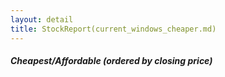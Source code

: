 ```yaml
---
layout: detail
title: StockReport(current_windows_cheaper.md)
---
```

<h5>Cheapest/Affordable (ordered by closing price)</h5><div><div>                        <script type="text/javascript">window.PlotlyConfig = {MathJaxConfig: 'local'};</script>
        <script charset="utf-8" src="https://cdn.plot.ly/plotly-2.27.0.min.js"></script>                <div id="dc5fc5fc-42b6-42b1-aa13-af80ead6e070" class="plotly-graph-div" style="height:100%; width:100%;"></div>            <script type="text/javascript">                                    window.PLOTLYENV=window.PLOTLYENV || {};                                    if (document.getElementById("dc5fc5fc-42b6-42b1-aa13-af80ead6e070")) {                    Plotly.newPlot(                        "dc5fc5fc-42b6-42b1-aa13-af80ead6e070",                        [{"alignmentgroup":"True","base":["2023-12-05T00:00:00","2023-11-16T00:00:00","2023-12-14T00:00:00","2023-12-07T00:00:00","2023-12-14T00:00:00","2023-11-09T00:00:00","2023-12-13T00:00:00","2023-12-21T00:00:00"],"customdata":[[23,23,27,27,51,"NASDAQ-GS","Consumer Staples","Beverages (Production\u002fDistribution)",929.39,16.5,1.7753580305361583,56.32666666666667,1.8],[42,42,20,20,63,"NASDAQ-GS","Consumer Discretionary","Restaurants",82.66,1.3,1.572707476409388,63.58461538461538,1.6],[14,14,33,33,48,"NASDAQ-GS","Consumer Discretionary","Recreational Games\u002fProducts\u002fToys",51.4,0.7,1.3618677042801557,73.42857142857143,1.4],[21,21,11,11,33,"NYSE","Telecommunications","Telecommunications Equipment",37.48,0.665,1.7742796157950909,56.36090225563909,1.8],[14,14,27,27,42,"NYSE","Health Care","Biotechnology: Pharmaceutical Preparations",28.41,0.42,1.478352692713833,67.64285714285714,1.5],[49,49,11,11,61,"NYSE","Finance","Life Insurance",27.3,0.45,1.6483516483516483,60.666666666666664,1.6],[15,15,11,11,27,"NYSE","Telecommunications","Telecommunications Equipment",16.57,0.2775,1.674713337356669,59.71171171171171,1.7],[7,7,4,4,12,"NYSE","Real Estate","Real Estate Investment Trusts",13.42,0.23,1.713859910581222,58.347826086956516,1.7]],"hovertemplate":"x_start=%{base}\u003cbr\u003ex_end=%{x}\u003cbr\u003estr_symbol=%{y}\u003cbr\u003edt_declarationDate_past=%{customdata[0]}\u003cbr\u003ed_past=%{customdata[1]}\u003cbr\u003edt_exOrEffDate_until=%{customdata[2]}\u003cbr\u003ed_until=%{customdata[3]}\u003cbr\u003eTTL=%{customdata[4]}\u003cbr\u003estr_Exchange=%{customdata[5]}\u003cbr\u003estr_Sector=%{customdata[6]}\u003cbr\u003estr_Industry=%{customdata[7]}\u003cbr\u003enum_PreviousClose=%{customdata[8]}\u003cbr\u003enum_amount=%{customdata[9]}\u003cbr\u003enum_CpD=%{customdata[10]}\u003cbr\u003enum_times=%{customdata[11]}\u003cbr\u003eROI=%{marker.color}\u003cextra\u003e\u003c\u002fextra\u003e","legendgroup":"","marker":{"color":[1.8,1.6,1.4,1.8,1.5,1.6,1.7,1.7],"coloraxis":"coloraxis","pattern":{"shape":""}},"name":"","offsetgroup":"","orientation":"h","showlegend":false,"textposition":"auto","x":[4406400000.0,5443200000.0,4147200000.0,2851200000.0,3628800000.0,5270400000.0,2332800000.0,1036800000.0],"xaxis":"x","y":["COKE","CBRL","HAS","VZ","PFE","LNC","T","DOC"],"yaxis":"y","type":"bar"}],                        {"template":{"data":{"histogram2dcontour":[{"type":"histogram2dcontour","colorbar":{"outlinewidth":0,"ticks":""},"colorscale":[[0.0,"#0d0887"],[0.1111111111111111,"#46039f"],[0.2222222222222222,"#7201a8"],[0.3333333333333333,"#9c179e"],[0.4444444444444444,"#bd3786"],[0.5555555555555556,"#d8576b"],[0.6666666666666666,"#ed7953"],[0.7777777777777778,"#fb9f3a"],[0.8888888888888888,"#fdca26"],[1.0,"#f0f921"]]}],"choropleth":[{"type":"choropleth","colorbar":{"outlinewidth":0,"ticks":""}}],"histogram2d":[{"type":"histogram2d","colorbar":{"outlinewidth":0,"ticks":""},"colorscale":[[0.0,"#0d0887"],[0.1111111111111111,"#46039f"],[0.2222222222222222,"#7201a8"],[0.3333333333333333,"#9c179e"],[0.4444444444444444,"#bd3786"],[0.5555555555555556,"#d8576b"],[0.6666666666666666,"#ed7953"],[0.7777777777777778,"#fb9f3a"],[0.8888888888888888,"#fdca26"],[1.0,"#f0f921"]]}],"heatmap":[{"type":"heatmap","colorbar":{"outlinewidth":0,"ticks":""},"colorscale":[[0.0,"#0d0887"],[0.1111111111111111,"#46039f"],[0.2222222222222222,"#7201a8"],[0.3333333333333333,"#9c179e"],[0.4444444444444444,"#bd3786"],[0.5555555555555556,"#d8576b"],[0.6666666666666666,"#ed7953"],[0.7777777777777778,"#fb9f3a"],[0.8888888888888888,"#fdca26"],[1.0,"#f0f921"]]}],"heatmapgl":[{"type":"heatmapgl","colorbar":{"outlinewidth":0,"ticks":""},"colorscale":[[0.0,"#0d0887"],[0.1111111111111111,"#46039f"],[0.2222222222222222,"#7201a8"],[0.3333333333333333,"#9c179e"],[0.4444444444444444,"#bd3786"],[0.5555555555555556,"#d8576b"],[0.6666666666666666,"#ed7953"],[0.7777777777777778,"#fb9f3a"],[0.8888888888888888,"#fdca26"],[1.0,"#f0f921"]]}],"contourcarpet":[{"type":"contourcarpet","colorbar":{"outlinewidth":0,"ticks":""}}],"contour":[{"type":"contour","colorbar":{"outlinewidth":0,"ticks":""},"colorscale":[[0.0,"#0d0887"],[0.1111111111111111,"#46039f"],[0.2222222222222222,"#7201a8"],[0.3333333333333333,"#9c179e"],[0.4444444444444444,"#bd3786"],[0.5555555555555556,"#d8576b"],[0.6666666666666666,"#ed7953"],[0.7777777777777778,"#fb9f3a"],[0.8888888888888888,"#fdca26"],[1.0,"#f0f921"]]}],"surface":[{"type":"surface","colorbar":{"outlinewidth":0,"ticks":""},"colorscale":[[0.0,"#0d0887"],[0.1111111111111111,"#46039f"],[0.2222222222222222,"#7201a8"],[0.3333333333333333,"#9c179e"],[0.4444444444444444,"#bd3786"],[0.5555555555555556,"#d8576b"],[0.6666666666666666,"#ed7953"],[0.7777777777777778,"#fb9f3a"],[0.8888888888888888,"#fdca26"],[1.0,"#f0f921"]]}],"mesh3d":[{"type":"mesh3d","colorbar":{"outlinewidth":0,"ticks":""}}],"scatter":[{"fillpattern":{"fillmode":"overlay","size":10,"solidity":0.2},"type":"scatter"}],"parcoords":[{"type":"parcoords","line":{"colorbar":{"outlinewidth":0,"ticks":""}}}],"scatterpolargl":[{"type":"scatterpolargl","marker":{"colorbar":{"outlinewidth":0,"ticks":""}}}],"bar":[{"error_x":{"color":"#2a3f5f"},"error_y":{"color":"#2a3f5f"},"marker":{"line":{"color":"#E5ECF6","width":0.5},"pattern":{"fillmode":"overlay","size":10,"solidity":0.2}},"type":"bar"}],"scattergeo":[{"type":"scattergeo","marker":{"colorbar":{"outlinewidth":0,"ticks":""}}}],"scatterpolar":[{"type":"scatterpolar","marker":{"colorbar":{"outlinewidth":0,"ticks":""}}}],"histogram":[{"marker":{"pattern":{"fillmode":"overlay","size":10,"solidity":0.2}},"type":"histogram"}],"scattergl":[{"type":"scattergl","marker":{"colorbar":{"outlinewidth":0,"ticks":""}}}],"scatter3d":[{"type":"scatter3d","line":{"colorbar":{"outlinewidth":0,"ticks":""}},"marker":{"colorbar":{"outlinewidth":0,"ticks":""}}}],"scattermapbox":[{"type":"scattermapbox","marker":{"colorbar":{"outlinewidth":0,"ticks":""}}}],"scatterternary":[{"type":"scatterternary","marker":{"colorbar":{"outlinewidth":0,"ticks":""}}}],"scattercarpet":[{"type":"scattercarpet","marker":{"colorbar":{"outlinewidth":0,"ticks":""}}}],"carpet":[{"aaxis":{"endlinecolor":"#2a3f5f","gridcolor":"white","linecolor":"white","minorgridcolor":"white","startlinecolor":"#2a3f5f"},"baxis":{"endlinecolor":"#2a3f5f","gridcolor":"white","linecolor":"white","minorgridcolor":"white","startlinecolor":"#2a3f5f"},"type":"carpet"}],"table":[{"cells":{"fill":{"color":"#EBF0F8"},"line":{"color":"white"}},"header":{"fill":{"color":"#C8D4E3"},"line":{"color":"white"}},"type":"table"}],"barpolar":[{"marker":{"line":{"color":"#E5ECF6","width":0.5},"pattern":{"fillmode":"overlay","size":10,"solidity":0.2}},"type":"barpolar"}],"pie":[{"automargin":true,"type":"pie"}]},"layout":{"autotypenumbers":"strict","colorway":["#636efa","#EF553B","#00cc96","#ab63fa","#FFA15A","#19d3f3","#FF6692","#B6E880","#FF97FF","#FECB52"],"font":{"color":"#2a3f5f"},"hovermode":"closest","hoverlabel":{"align":"left"},"paper_bgcolor":"white","plot_bgcolor":"#E5ECF6","polar":{"bgcolor":"#E5ECF6","angularaxis":{"gridcolor":"white","linecolor":"white","ticks":""},"radialaxis":{"gridcolor":"white","linecolor":"white","ticks":""}},"ternary":{"bgcolor":"#E5ECF6","aaxis":{"gridcolor":"white","linecolor":"white","ticks":""},"baxis":{"gridcolor":"white","linecolor":"white","ticks":""},"caxis":{"gridcolor":"white","linecolor":"white","ticks":""}},"coloraxis":{"colorbar":{"outlinewidth":0,"ticks":""}},"colorscale":{"sequential":[[0.0,"#0d0887"],[0.1111111111111111,"#46039f"],[0.2222222222222222,"#7201a8"],[0.3333333333333333,"#9c179e"],[0.4444444444444444,"#bd3786"],[0.5555555555555556,"#d8576b"],[0.6666666666666666,"#ed7953"],[0.7777777777777778,"#fb9f3a"],[0.8888888888888888,"#fdca26"],[1.0,"#f0f921"]],"sequentialminus":[[0.0,"#0d0887"],[0.1111111111111111,"#46039f"],[0.2222222222222222,"#7201a8"],[0.3333333333333333,"#9c179e"],[0.4444444444444444,"#bd3786"],[0.5555555555555556,"#d8576b"],[0.6666666666666666,"#ed7953"],[0.7777777777777778,"#fb9f3a"],[0.8888888888888888,"#fdca26"],[1.0,"#f0f921"]],"diverging":[[0,"#8e0152"],[0.1,"#c51b7d"],[0.2,"#de77ae"],[0.3,"#f1b6da"],[0.4,"#fde0ef"],[0.5,"#f7f7f7"],[0.6,"#e6f5d0"],[0.7,"#b8e186"],[0.8,"#7fbc41"],[0.9,"#4d9221"],[1,"#276419"]]},"xaxis":{"gridcolor":"white","linecolor":"white","ticks":"","title":{"standoff":15},"zerolinecolor":"white","automargin":true,"zerolinewidth":2},"yaxis":{"gridcolor":"white","linecolor":"white","ticks":"","title":{"standoff":15},"zerolinecolor":"white","automargin":true,"zerolinewidth":2},"scene":{"xaxis":{"backgroundcolor":"#E5ECF6","gridcolor":"white","linecolor":"white","showbackground":true,"ticks":"","zerolinecolor":"white","gridwidth":2},"yaxis":{"backgroundcolor":"#E5ECF6","gridcolor":"white","linecolor":"white","showbackground":true,"ticks":"","zerolinecolor":"white","gridwidth":2},"zaxis":{"backgroundcolor":"#E5ECF6","gridcolor":"white","linecolor":"white","showbackground":true,"ticks":"","zerolinecolor":"white","gridwidth":2}},"shapedefaults":{"line":{"color":"#2a3f5f"}},"annotationdefaults":{"arrowcolor":"#2a3f5f","arrowhead":0,"arrowwidth":1},"geo":{"bgcolor":"white","landcolor":"#E5ECF6","subunitcolor":"white","showland":true,"showlakes":true,"lakecolor":"white"},"title":{"x":0.05},"mapbox":{"style":"light"}}},"xaxis":{"anchor":"y","domain":[0.0,1.0],"type":"date"},"yaxis":{"anchor":"x","domain":[0.0,1.0],"title":{"text":"str_symbol"},"showgrid":true,"gridwidth":1,"gridcolor":"White"},"coloraxis":{"colorbar":{"title":{"text":"ROI"}},"colorscale":[[0.0,"rgb(0,0,131)"],[0.2,"rgb(0,60,170)"],[0.4,"rgb(5,255,255)"],[0.6,"rgb(255,255,0)"],[0.8,"rgb(250,0,0)"],[1.0,"rgb(128,0,0)"]]},"legend":{"tracegroupgap":0},"margin":{"t":60},"barmode":"overlay","shapes":[{"fillcolor":"gray","line":{"width":1},"opacity":0.75,"type":"rect","x0":"2023-07-01","x1":"2023-07-03","xref":"x","y0":0,"y1":1,"yref":"y domain"},{"fillcolor":"gray","line":{"width":1},"opacity":0.75,"type":"rect","x0":"2023-07-08","x1":"2023-07-10","xref":"x","y0":0,"y1":1,"yref":"y domain"},{"fillcolor":"gray","line":{"width":1},"opacity":0.75,"type":"rect","x0":"2023-07-15","x1":"2023-07-17","xref":"x","y0":0,"y1":1,"yref":"y domain"},{"fillcolor":"gray","line":{"width":1},"opacity":0.75,"type":"rect","x0":"2023-07-22","x1":"2023-07-24","xref":"x","y0":0,"y1":1,"yref":"y domain"},{"fillcolor":"gray","line":{"width":1},"opacity":0.75,"type":"rect","x0":"2023-07-29","x1":"2023-07-31","xref":"x","y0":0,"y1":1,"yref":"y domain"},{"fillcolor":"gray","line":{"width":1},"opacity":0.75,"type":"rect","x0":"2023-08-05","x1":"2023-08-07","xref":"x","y0":0,"y1":1,"yref":"y domain"},{"fillcolor":"gray","line":{"width":1},"opacity":0.75,"type":"rect","x0":"2023-08-12","x1":"2023-08-14","xref":"x","y0":0,"y1":1,"yref":"y domain"},{"fillcolor":"gray","line":{"width":1},"opacity":0.75,"type":"rect","x0":"2023-08-19","x1":"2023-08-21","xref":"x","y0":0,"y1":1,"yref":"y domain"},{"fillcolor":"gray","line":{"width":1},"opacity":0.75,"type":"rect","x0":"2023-08-26","x1":"2023-08-28","xref":"x","y0":0,"y1":1,"yref":"y domain"},{"fillcolor":"gray","line":{"width":1},"opacity":0.75,"type":"rect","x0":"2023-09-02","x1":"2023-09-04","xref":"x","y0":0,"y1":1,"yref":"y domain"},{"fillcolor":"gray","line":{"width":1},"opacity":0.75,"type":"rect","x0":"2023-09-09","x1":"2023-09-11","xref":"x","y0":0,"y1":1,"yref":"y domain"},{"fillcolor":"gray","line":{"width":1},"opacity":0.75,"type":"rect","x0":"2023-09-16","x1":"2023-09-18","xref":"x","y0":0,"y1":1,"yref":"y domain"},{"fillcolor":"gray","line":{"width":1},"opacity":0.75,"type":"rect","x0":"2023-09-23","x1":"2023-09-25","xref":"x","y0":0,"y1":1,"yref":"y domain"},{"fillcolor":"gray","line":{"width":1},"opacity":0.75,"type":"rect","x0":"2023-09-30","x1":"2023-10-02","xref":"x","y0":0,"y1":1,"yref":"y domain"},{"fillcolor":"gray","line":{"width":1},"opacity":0.75,"type":"rect","x0":"2023-10-07","x1":"2023-10-09","xref":"x","y0":0,"y1":1,"yref":"y domain"},{"fillcolor":"gray","line":{"width":1},"opacity":0.75,"type":"rect","x0":"2023-10-14","x1":"2023-10-16","xref":"x","y0":0,"y1":1,"yref":"y domain"},{"fillcolor":"gray","line":{"width":1},"opacity":0.75,"type":"rect","x0":"2023-10-21","x1":"2023-10-23","xref":"x","y0":0,"y1":1,"yref":"y domain"},{"fillcolor":"gray","line":{"width":1},"opacity":0.75,"type":"rect","x0":"2023-10-28","x1":"2023-10-30","xref":"x","y0":0,"y1":1,"yref":"y domain"},{"fillcolor":"gray","line":{"width":1},"opacity":0.75,"type":"rect","x0":"2023-11-04","x1":"2023-11-06","xref":"x","y0":0,"y1":1,"yref":"y domain"},{"fillcolor":"gray","line":{"width":1},"opacity":0.75,"type":"rect","x0":"2023-11-11","x1":"2023-11-13","xref":"x","y0":0,"y1":1,"yref":"y domain"},{"fillcolor":"gray","line":{"width":1},"opacity":0.75,"type":"rect","x0":"2023-11-18","x1":"2023-11-20","xref":"x","y0":0,"y1":1,"yref":"y domain"},{"fillcolor":"gray","line":{"width":1},"opacity":0.75,"type":"rect","x0":"2023-11-25","x1":"2023-11-27","xref":"x","y0":0,"y1":1,"yref":"y domain"},{"fillcolor":"gray","line":{"width":1},"opacity":0.75,"type":"rect","x0":"2023-12-02","x1":"2023-12-04","xref":"x","y0":0,"y1":1,"yref":"y domain"},{"fillcolor":"gray","line":{"width":1},"opacity":0.75,"type":"rect","x0":"2023-12-09","x1":"2023-12-11","xref":"x","y0":0,"y1":1,"yref":"y domain"},{"fillcolor":"gray","line":{"width":1},"opacity":0.75,"type":"rect","x0":"2023-12-16","x1":"2023-12-18","xref":"x","y0":0,"y1":1,"yref":"y domain"},{"fillcolor":"gray","line":{"width":1},"opacity":0.75,"type":"rect","x0":"2023-12-23","x1":"2023-12-25","xref":"x","y0":0,"y1":1,"yref":"y domain"},{"fillcolor":"gray","line":{"width":1},"opacity":0.75,"type":"rect","x0":"2023-12-30","x1":"2024-01-01","xref":"x","y0":0,"y1":1,"yref":"y domain"},{"fillcolor":"gray","line":{"width":1},"opacity":0.75,"type":"rect","x0":"2024-01-06","x1":"2024-01-08","xref":"x","y0":0,"y1":1,"yref":"y domain"},{"fillcolor":"gray","line":{"width":1},"opacity":0.75,"type":"rect","x0":"2024-01-13","x1":"2024-01-15","xref":"x","y0":0,"y1":1,"yref":"y domain"},{"fillcolor":"gray","line":{"width":1},"opacity":0.75,"type":"rect","x0":"2024-01-20","x1":"2024-01-22","xref":"x","y0":0,"y1":1,"yref":"y domain"},{"fillcolor":"gray","line":{"width":1},"opacity":0.75,"type":"rect","x0":"2024-01-27","x1":"2024-01-29","xref":"x","y0":0,"y1":1,"yref":"y domain"},{"fillcolor":"gray","line":{"width":1},"opacity":0.75,"type":"rect","x0":"2024-02-03","x1":"2024-02-05","xref":"x","y0":0,"y1":1,"yref":"y domain"},{"fillcolor":"gray","line":{"width":1},"opacity":0.75,"type":"rect","x0":"2024-02-10","x1":"2024-02-12","xref":"x","y0":0,"y1":1,"yref":"y domain"},{"fillcolor":"gray","line":{"width":1},"opacity":0.75,"type":"rect","x0":"2024-02-17","x1":"2024-02-19","xref":"x","y0":0,"y1":1,"yref":"y domain"},{"fillcolor":"gray","line":{"width":1},"opacity":0.75,"type":"rect","x0":"2024-02-24","x1":"2024-02-26","xref":"x","y0":0,"y1":1,"yref":"y domain"},{"fillcolor":"gray","line":{"width":1},"opacity":0.75,"type":"rect","x0":"2024-03-02","x1":"2024-03-04","xref":"x","y0":0,"y1":1,"yref":"y domain"},{"fillcolor":"gray","line":{"width":1},"opacity":0.75,"type":"rect","x0":"2024-03-09","x1":"2024-03-11","xref":"x","y0":0,"y1":1,"yref":"y domain"},{"fillcolor":"gray","line":{"width":1},"opacity":0.75,"type":"rect","x0":"2024-03-16","x1":"2024-03-18","xref":"x","y0":0,"y1":1,"yref":"y domain"},{"fillcolor":"gray","line":{"width":1},"opacity":0.75,"type":"rect","x0":"2024-03-23","x1":"2024-03-25","xref":"x","y0":0,"y1":1,"yref":"y domain"},{"fillcolor":"gray","line":{"width":1},"opacity":0.75,"type":"rect","x0":"2024-03-30","x1":"2024-04-01","xref":"x","y0":0,"y1":1,"yref":"y domain"},{"fillcolor":"gray","line":{"width":1},"opacity":0.75,"type":"rect","x0":"2024-04-06","x1":"2024-04-08","xref":"x","y0":0,"y1":1,"yref":"y domain"},{"fillcolor":"gray","line":{"width":1},"opacity":0.75,"type":"rect","x0":"2024-04-13","x1":"2024-04-15","xref":"x","y0":0,"y1":1,"yref":"y domain"},{"fillcolor":"gray","line":{"width":1},"opacity":0.75,"type":"rect","x0":"2024-04-20","x1":"2024-04-22","xref":"x","y0":0,"y1":1,"yref":"y domain"},{"fillcolor":"gray","line":{"width":1},"opacity":0.75,"type":"rect","x0":"2024-04-27","x1":"2024-04-29","xref":"x","y0":0,"y1":1,"yref":"y domain"},{"fillcolor":"gray","line":{"width":1},"opacity":0.75,"type":"rect","x0":"2024-05-04","x1":"2024-05-06","xref":"x","y0":0,"y1":1,"yref":"y domain"},{"fillcolor":"gray","line":{"width":1},"opacity":0.75,"type":"rect","x0":"2024-05-11","x1":"2024-05-13","xref":"x","y0":0,"y1":1,"yref":"y domain"},{"fillcolor":"gray","line":{"width":1},"opacity":0.75,"type":"rect","x0":"2024-05-18","x1":"2024-05-20","xref":"x","y0":0,"y1":1,"yref":"y domain"},{"fillcolor":"gray","line":{"width":1},"opacity":0.75,"type":"rect","x0":"2024-05-25","x1":"2024-05-27","xref":"x","y0":0,"y1":1,"yref":"y domain"},{"fillcolor":"gray","line":{"width":1},"opacity":0.75,"type":"rect","x0":"2024-06-01","x1":"2024-06-03","xref":"x","y0":0,"y1":1,"yref":"y domain"},{"fillcolor":"gray","line":{"width":1},"opacity":0.75,"type":"rect","x0":"2024-06-08","x1":"2024-06-10","xref":"x","y0":0,"y1":1,"yref":"y domain"},{"fillcolor":"gray","line":{"width":1},"opacity":0.75,"type":"rect","x0":"2024-06-15","x1":"2024-06-17","xref":"x","y0":0,"y1":1,"yref":"y domain"},{"fillcolor":"gray","line":{"width":1},"opacity":0.75,"type":"rect","x0":"2024-06-22","x1":"2024-06-24","xref":"x","y0":0,"y1":1,"yref":"y domain"},{"fillcolor":"green","line":{"width":1},"opacity":0.25,"type":"rect","x0":"2023-11-28T10:31:23.198129","x1":"2023-12-28T10:31:23.198129","xref":"x","y0":0,"y1":1,"yref":"y domain"},{"fillcolor":"red","line":{"width":1},"opacity":0.25,"type":"rect","x0":"2024-01-27T10:31:23.198129","x1":"2023-12-28T10:31:23.198129","xref":"x","y0":0,"y1":1,"yref":"y domain"},{"line":{"color":"red","dash":"dash","width":2},"type":"line","x0":"2023-12-28T10:31:23.198129","x1":"2023-12-28T10:31:23.198129","xref":"x","y0":0,"y1":1,"yref":"y domain"}],"annotations":[{"showarrow":false,"text":"-1mo","x":"2023-11-28T10:31:23.198129","xanchor":"left","xref":"x","y":1,"yanchor":"top","yref":"y domain"},{"showarrow":false,"text":"+1mo","x":"2023-12-28T10:31:23.198129","xanchor":"left","xref":"x","y":1,"yanchor":"top","yref":"y domain"}]},                        {"responsive": true}                    )                };                            </script>        </div></div><div><table class="table table-sm table-dark table-hover table-bordered"><thead><tr><th scope="col">#</th><th scope="col">symbol</th><th scope="col">xChange</th><th scope="col">div.com</th><th scope="col">tv</th><th scope="col">DH</th><th scope="col">S</th><th scope="col">analysis</th></tr></thead><tbody><tr><th scope="row">0</th><td>COKE</td><td>NASDAQ</td><td><a target="_blank" href="https://www.dividend.com/search/?q=COKE">COKE:div</a></td><td><a target="_blank" href="https://www.tradingview.com/chart/?symbol=NASDAQ%3ACOKE">COKE:tv</a></td><td><a target="_blank" href="https://www.nasdaq.com/market-activity/stocks/COKE/dividend-history">COKE:d_history</a></td><td><a target="_blank" href="https://www.nasdaq.com/market-activity/stocks/COKE">COKE:summary</a></td><td><a target="_blank" href="/mike/v/COKE.v">COKE:analysis</a></td></tr><tr><th scope="row">1</th><td>CBRL</td><td>NASDAQ</td><td><a target="_blank" href="https://www.dividend.com/search/?q=CBRL">CBRL:div</a></td><td><a target="_blank" href="https://www.tradingview.com/chart/?symbol=NASDAQ%3ACBRL">CBRL:tv</a></td><td><a target="_blank" href="https://www.nasdaq.com/market-activity/stocks/CBRL/dividend-history">CBRL:d_history</a></td><td><a target="_blank" href="https://www.nasdaq.com/market-activity/stocks/CBRL">CBRL:summary</a></td><td><a target="_blank" href="/mike/v/CBRL.v">CBRL:analysis</a></td></tr><tr><th scope="row">2</th><td>HAS</td><td>NASDAQ</td><td><a target="_blank" href="https://www.dividend.com/search/?q=HAS">HAS:div</a></td><td><a target="_blank" href="https://www.tradingview.com/chart/?symbol=NASDAQ%3AHAS">HAS:tv</a></td><td><a target="_blank" href="https://www.nasdaq.com/market-activity/stocks/HAS/dividend-history">HAS:d_history</a></td><td><a target="_blank" href="https://www.nasdaq.com/market-activity/stocks/HAS">HAS:summary</a></td><td><a target="_blank" href="/mike/v/HAS.v">HAS:analysis</a></td></tr><tr><th scope="row">3</th><td>VZ</td><td>NYSE</td><td><a target="_blank" href="https://www.dividend.com/search/?q=VZ">VZ:div</a></td><td><a target="_blank" href="https://www.tradingview.com/chart/?symbol=NYSE%3AVZ">VZ:tv</a></td><td><a target="_blank" href="https://www.nasdaq.com/market-activity/stocks/VZ/dividend-history">VZ:d_history</a></td><td><a target="_blank" href="https://www.nasdaq.com/market-activity/stocks/VZ">VZ:summary</a></td><td><a target="_blank" href="/mike/v/VZ.v">VZ:analysis</a></td></tr><tr><th scope="row">4</th><td>PFE</td><td>NYSE</td><td><a target="_blank" href="https://www.dividend.com/search/?q=PFE">PFE:div</a></td><td><a target="_blank" href="https://www.tradingview.com/chart/?symbol=NYSE%3APFE">PFE:tv</a></td><td><a target="_blank" href="https://www.nasdaq.com/market-activity/stocks/PFE/dividend-history">PFE:d_history</a></td><td><a target="_blank" href="https://www.nasdaq.com/market-activity/stocks/PFE">PFE:summary</a></td><td><a target="_blank" href="/mike/v/PFE.v">PFE:analysis</a></td></tr><tr><th scope="row">5</th><td>LNC</td><td>NYSE</td><td><a target="_blank" href="https://www.dividend.com/search/?q=LNC">LNC:div</a></td><td><a target="_blank" href="https://www.tradingview.com/chart/?symbol=NYSE%3ALNC">LNC:tv</a></td><td><a target="_blank" href="https://www.nasdaq.com/market-activity/stocks/LNC/dividend-history">LNC:d_history</a></td><td><a target="_blank" href="https://www.nasdaq.com/market-activity/stocks/LNC">LNC:summary</a></td><td><a target="_blank" href="/mike/v/LNC.v">LNC:analysis</a></td></tr><tr><th scope="row">6</th><td>T</td><td>NYSE</td><td><a target="_blank" href="https://www.dividend.com/search/?q=T">T:div</a></td><td><a target="_blank" href="https://www.tradingview.com/chart/?symbol=NYSE%3AT">T:tv</a></td><td><a target="_blank" href="https://www.nasdaq.com/market-activity/stocks/T/dividend-history">T:d_history</a></td><td><a target="_blank" href="https://www.nasdaq.com/market-activity/stocks/T">T:summary</a></td><td><a target="_blank" href="/mike/v/T.v">T:analysis</a></td></tr><tr><th scope="row">7</th><td>DOC</td><td>NYSE</td><td><a target="_blank" href="https://www.dividend.com/search/?q=DOC">DOC:div</a></td><td><a target="_blank" href="https://www.tradingview.com/chart/?symbol=NYSE%3ADOC">DOC:tv</a></td><td><a target="_blank" href="https://www.nasdaq.com/market-activity/stocks/DOC/dividend-history">DOC:d_history</a></td><td><a target="_blank" href="https://www.nasdaq.com/market-activity/stocks/DOC">DOC:summary</a></td><td><a target="_blank" href="/mike/v/DOC.v">DOC:analysis</a></td></tr></tbody></table></div>